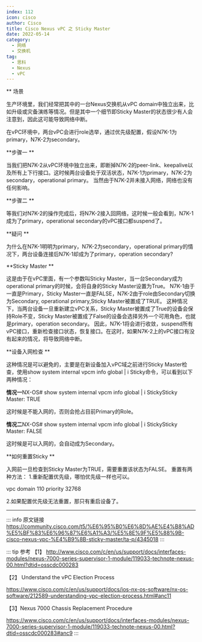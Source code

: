 ```yaml
---
index: 112
icon: cisco
author: Cisco
title: Cisco Nexus vPC 之 Sticky Master
date: 2022-05-14
category:
  - 网络
  - 交换机
tag:
  - 思科
  - Nexus
  - vPC
---
```


** 场景

生产环境里，我们经常把其中的一台Nexus交换机从vPC domain中独立出来，比如升级或灾备演练等情况。但是其中一个细节即Sticky Master的状态很少有人会注意到，因此这可能导致网络中断。

在vPC环境中，两台vPC会进行role选举，通过优先级配置，假设N7K-1为primary，N7K-2为secondary。

**步骤一
**

当我们把N7K-2从vPC环境中独立出来，即断掉N7K-2的peer-link、keepalive以及所有上下行接口。这时候两台设备处于双活状态，N7K-1为primary，N7K-2为secondary，operational primary。
当然由于N7K-2并未接入网络，网络也没有任何影响。

**步骤二
**

等我们对N7K-2的操作完成后，将N7K-2接入回网络，这时候一般会看到，N7K-1成为了primary，operational secondary的vPC接口都suspend了。

**疑问
**

为什么在N7K-1明明为primary，N7K-2为secondary，operational primary的情况下，两台设备连接后N7K-1却成为了primary，operation secondary?

**Sticky Master
**

这是由于在vPC里面，有一个参数叫Sticky Master，当一台Secondary成为operational primary的时候，会将自身的Sticky Master设置为True。
N7K-1由于一直是Primary，Sticky Master一直是FALSE，N7K-2由于role由Secondary切换为Secondary, operational primary,Sticky Master被置成了TRUE。
这种情况下，当两台设备一旦重新建立vPC关系，Sticky Master被置成了True的设备会保持Role不变，Sticky Master被置成了False的设备会选择另外一个可用角色，也就是primary，operation secondary。
因此，N7K-1将会进行收敛，suspend所有vPC接口，重新检查接口状态，恢复接口。在这时，如果N7K-2上的vPC接口有没有起来的情况，将导致网络中断。

**设备入网检查
**

这种情况是可以避免的，主要是在新设备加入vPC域之前进行Sticky Master检查，使用show system internal vpcm info global | i Sticky命令，可以看到以下两种情况：

**情况一**NX-OS# show system internal vpcm info global | i StickySticky Master: TRUE

这时候是不能入网的，否则会抢占目前Primary的Role。

**情况二**NX-OS# show system internal vpcm info global | i StickySticky Master: FALSE

这时候是可以入网的，会自动成为Secondary。

**如何重置Sticky
**

入网前一旦检查到Sticky Master为TRUE，需要重置该状态为FALSE。
重置有两种方法：
1.重新配置优先级，哪怕优先级一样也可以。

vpc domain 110 priority 32768

2.如果配置优先级无法重置，那只有重启设备了。



---

::: info 原文链接
https://community.cisco.com/t5/%E6%95%B0%E6%8D%AE%E4%B8%AD%E5%BF%83%E6%96%87%E6%A1%A3/%E5%8E%9F%E5%88%9B-cisco-nexus-vpc-%E4%B9%8B-sticky-master/ta-p/4345018
:::

::: tip 参考
【1】  http://www.cisco.com/c/en/us/support/docs/interfaces-modules/nexus-7000-series-supervisor-1-module/119033-technote-nexus-00.html?dtid=osscdc000283

【2】  Understand the vPC Election Process  

https://www.cisco.com/c/en/us/support/docs/ios-nx-os-software/nx-os-software/212589-understanding-vpc-election-process.html#anc11

【3】Nexus 7000 Chassis Replacement Procedure  

https://www.cisco.com/c/en/us/support/docs/interfaces-modules/nexus-7000-series-supervisor-1-module/119033-technote-nexus-00.html?dtid=osscdc000283#anc9
:::
